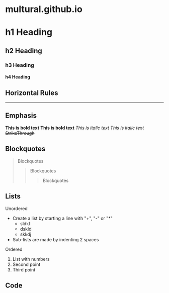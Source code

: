# multural.github.io

# h1 Heading
## h2 Heading
### h3 Heading
#### h4 Heading

## Horizontal Rules

____

## Emphasis

**This is bold text**
__This is bold text__
*This is italic text*
_This is italic text_
~~StrikeThrough~~

## Blockquotes

> Blockquotes
>> Blockquotes
> > > Blockquotes

## Lists

Unordered
+ Create a list by starting a line with "+", "-" or "*"
  + sldkl
  - dskld
  * skkdj
+ Sub-lists are made by indenting 2 spaces

Ordered
1. List with numbers
2. Second point
3. Third point

## Code

  

